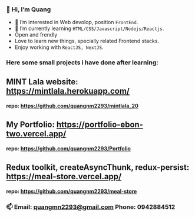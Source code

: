 ### 👋 Hi, I’m Quang
- 👀 I’m interested in Web devolop, position `FrontEnd`.
- 🌱 I’m currently learning `HTML/CSS/Javascript/Nodejs/Reactjs`.
- Open and frendly
- Love to learn new things, specially related Frontend stacks.
- Enjoy working with `ReactJS, NextJS`.
### Here some small projects i have done after learning:
## MINT Lala website: https://mintlala.herokuapp.com/
#### repo: https://github.com/quangnm2293/mintlala_20
## My Portfolio: https://portfolio-ebon-two.vercel.app/
#### repo: https://github.com/quangnm2293/Portfolio
## Redux toolkit, createAsyncThunk, redux-persist: https://meal-store.vercel.app/
#### repo: https://github.com/quangnm2293/meal-store
### 📫 Email: quangmn2293@gmail.com Phone: 0942884512

<!---
quangnm2293/quangnm2293 is a ✨ special ✨ repository because its `README.md` (this file) appears on your GitHub profile.
You can click the Preview link to take a look at your changes.
--->
